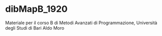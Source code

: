 # dibMapB_1920
Materiale per il corso B di Metodi Avanzati di Programmazione, Università degli Studi di Bari Aldo Moro
